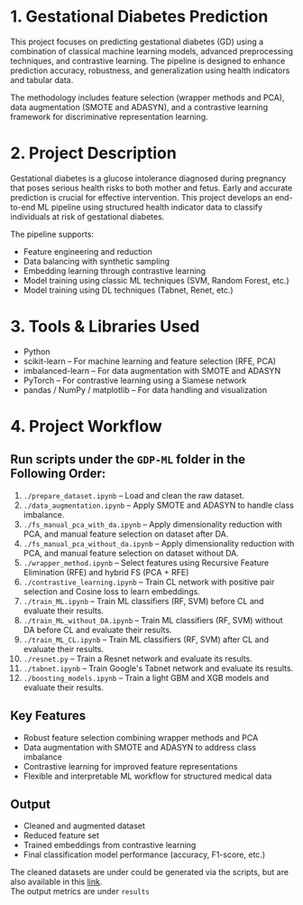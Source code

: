 
# 1. Gestational Diabetes Prediction


This project focuses on predicting gestational diabetes (GD) using a combination of classical machine learning models, advanced preprocessing techniques, and contrastive learning. The pipeline is designed to enhance prediction accuracy, robustness, and generalization using health indicators and tabular data.

The methodology includes feature selection (wrapper methods and PCA), data augmentation (SMOTE and ADASYN), and a contrastive learning framework for discriminative representation learning.

# 2. Project Description

Gestational diabetes is a glucose intolerance diagnosed during pregnancy that poses serious health risks to both mother and fetus. Early and accurate prediction is crucial for effective intervention. This project develops an end-to-end ML pipeline using structured health indicator data to classify individuals at risk of gestational diabetes.

The pipeline supports:
- Feature engineering and reduction
- Data balancing with synthetic sampling
- Embedding learning through contrastive learning
- Model training using classic ML techniques (SVM, Random Forest, etc.)
- Model training using DL techniques (Tabnet, Renet, etc.)

# 3. Tools & Libraries Used

- Python
- scikit-learn – For machine learning and feature selection (RFE, PCA)
- imbalanced-learn – For data augmentation with SMOTE and ADASYN
- PyTorch – For contrastive learning using a Siamese network
- pandas / NumPy / matplotlib – For data handling and visualization

# 4. Project Workflow

Run scripts under the `GDP-ML` folder in the  Following Order:
------------------------------------
1. `./prepare_dataset.ipynb` – Load and clean the raw dataset.
2. `./data_augmentation.ipynb` – Apply SMOTE and ADASYN to handle class imbalance.
3. `./fs_manual_pca_with_da.ipynb` – Apply dimensionality reduction with PCA, and manual feature selection on dataset after DA.
4. `./fs_manual_pca_without_da.ipynb` – Apply dimensionality reduction with PCA, and manual feature selection on dataset without DA.
5. `./wrapper_method.ipynb` – Select features using Recursive Feature Elimination (RFE) and hybrid FS (PCA + RFE)
6. `./contrastive_learning.ipynb` – Train CL network with positive pair selection and Cosine loss to learn embeddings.
7. `./train_ML.ipynb` – Train ML classifiers (RF, SVM) before CL and evaluate their results.
8. `./train_ML_without_DA.ipynb` – Train ML classifiers (RF, SVM) without DA before CL and evaluate their results.
9. `./train_ML_CL.ipynb` – Train ML classifiers (RF, SVM) after CL and evaluate their results.
10. `./resnet.py` – Train a Resnet network and evaluate its results.
11. `./tabnet.ipynb` – Train Google's Tabnet network and evaluate its results.
12. `./boosting_models.ipynb` – Train a light GBM and XGB models and evaluate their results.




Key Features
------------
- Robust feature selection combining wrapper methods and PCA
- Data augmentation with SMOTE and ADASYN to address class imbalance
- Contrastive learning for improved feature representations
- Flexible and interpretable ML workflow for structured medical data

Output
------
- Cleaned and augmented dataset
- Reduced feature set
- Trained embeddings from contrastive learning
- Final classification model performance (accuracy, F1-score, etc.) 

The cleaned datasets are under could be generated via the scripts, but are also available in this [link](https://1drv.ms/f/c/23D6F11ED2A34FFD/EsZIrmdNNxhKkHWmtkXCBuYB5fpIVvVnzGEGMHgcHOoCJQ?e=2zSYXu). \
The output metrics are under `results`



